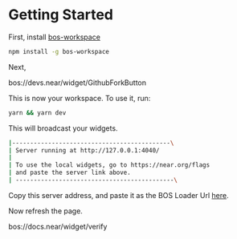 # Getting Started

First, install [bos-workspace](https://github.com/sekaiking/bos-workspace)

```bash
npm install -g bos-workspace
```

Next,

bos://devs.near/widget/GithubForkButton

This is now your workspace. To use it, run:

```bash
yarn && yarn dev
```

This will broadcast your widgets.

```bash
|--------------------------------------------\
| Server running at http://127.0.0.1:4040/
|
| To use the local widgets, go to https://near.org/flags
| and paste the server link above.
| --------------------------------------------\
```

Copy this server address, and paste it as the BOS Loader Url [here](https://everything.dev/flags).

Now refresh the page.

bos://docs.near/widget/verify
